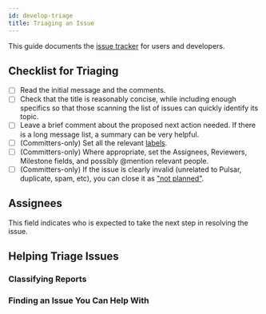 ```yaml
---
id: develop-triage
title: Triaging an Issue
---
```


This guide documents the [issue tracker](https://github.com/apache/pulsar/issues) for users and developers.

## Checklist for Triaging

* [ ] Read the initial message and the comments.
* [ ] Check that the title is reasonably concise, while including enough specifics so that those scanning the list of issues can quickly identify its topic.
* [ ] Leave a brief comment about the proposed next action needed. If there is a long message list, a summary can be very helpful.
* [ ] (Committers-only) Set all the relevant [labels](develop-labels).
* [ ] (Committers-only) Where appropriate, set the Assignees, Reviewers, Milestone fields, and possibly @mention relevant people.
* [ ] (Committers-only) If the issue is clearly invalid (unrelated to Pulsar, duplicate, spam, etc), you can close it as ["not planned"](https://github.blog/changelog/2022-05-19-the-new-github-issues-may-19th-update/).

## Assignees

This field indicates who is expected to take the next step in resolving the issue.

## Helping Triage Issues

### Classifying Reports

### Finding an Issue You Can Help With
